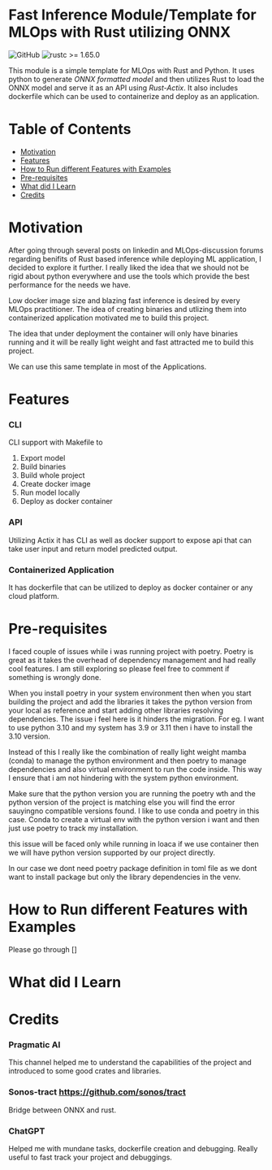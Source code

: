 # Fast Inference Module/Template for MLOps with Rust utilizing ONNX

![GitHub](https://img.shields.io/github/license/smitz94/rust_onnx_nlp)
![rustc >= 1.65.0](https://img.shields.io/badge/rustc-%3E%3D1.65.0-brightgreen)

This module is a simple template for MLOps with Rust and Python. It uses python to generate _ONNX formatted model_ and then utilizes Rust to load the ONNX model and serve it as an API using _Rust-Actix_. It also includes dockerfile which can be used to containerize and deploy as an application.

# Table of Contents

- [Motivation](#motivation)
- [Features](#features)
- [How to Run different Features with Examples](#how-to-run-different-features-with-examples)
- [Pre-requisites](#Prerequisites)
- [What did I Learn](#what-did-i-learn)
- [Credits](#credits)
    

# Motivation

After going through several posts on linkedin and MLOps-discussion forums regarding benifits of Rust based inference while deploying ML application, I decided to explore it further. I really liked the idea that we should not be rigid about python everywhere and use the tools which provide the best performance for the needs we have.

Low docker image size and blazing fast inference is desired by every MLOps practitioner. The idea of creating binaries and utlizing them into containerized application motivated me to build this project.

The idea that under deployment the container will only have binaries running and it will be really light weight and fast attracted me to build this project. 

We can use this same template in most of the Applications.

# Features

### CLI

CLI support with Makefile to 
1. Export model
2. Build binaries
3. Build whole project
4. Create docker image
5. Run model locally
6. Deploy as docker container
   
### API

Utilizing Actix it has CLI as well as docker support to expose api that can take user input and return model predicted output.

### Containerized Application

It has dockerfile that can be utilized to deploy as docker container or any cloud platform.

# Pre-requisites

I faced couple of issues while i was running project with poetry. Poetry is great as it takes the overhead of dependency management and had really cool features. I am still exploring so please feel free to comment if something is wrongly done.

When you install poetry in your system environment then when you start building the project and add the libraries it takes the python version from your local as reference and start adding other libraries resolving dependencies. The issue i feel here is it hinders the migration. For eg. I want to use python 3.10 and my system has 3.9 or 3.11 then i have to install the 3.10 version. 

Instead of this I really like the combination of really light weight mamba (conda) to manage the python environment and then poetry to manage dependencies and also virtual environment to run the code inside. This way I ensure that i am not hindering with the system python environment.


Make sure that the python version you are running the poetry wth and the python version of the project is matching else you will find the error sauyingno compatible versions found. I like to use conda and poetry in this case. Conda to create a virtual env with the python version i want and then just use poetry to track my installation.

this issue will be faced only while running in loaca if we use container then we will have python version supported by our project directly.

In our case we dont need poetry package definition in toml file as we dont want to install package but only the library dependencies in the venv.

# How to Run different Features with Examples

Please go through []

# What did I Learn

# Credits

### Pragmatic AI  

This channel helped me to understand the capabilities of the project and introduced to some good crates and libraries.

### Sonos-tract https://github.com/sonos/tract

Bridge between ONNX and rust.

### ChatGPT  

Helped me with mundane tasks, dockerfile creation and debugging. Really useful to fast track your project and debuggings.
